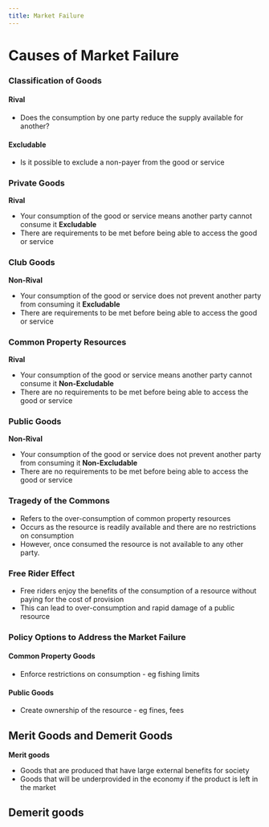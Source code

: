 ```yaml
---
title: Market Failure
---
```


# Causes of Market Failure
### Classification of Goods
#### Rival
- Does the consumption by one party reduce the supply available for another?
#### Excludable
- Is it possible to exclude a non-payer from the good or service

### Private Goods
**Rival**
- Your consumption of the good or service means another party cannot consume it
**Excludable**
- There are requirements to be met before being able to access the good or service

### Club Goods
**Non-Rival**
- Your consumption of the good or service does not prevent another party from consuming it
**Excludable**
- There are requirements to be met before being able to access the good or service

### Common Property Resources
**Rival**
- Your consumption of the good or service means another party cannot consume it
**Non-Excludable**
- There are no requirements to be met before being able to access the good or service

### Public Goods
**Non-Rival**
- Your consumption of the good or service does not prevent another party from consuming it
**Non-Excludable**
- There are no requirements to be met before being able to access the good or service




### Tragedy of the Commons
- Refers to the over-consumption of common property resources
- Occurs as the resource is readily available and there are no restrictions on consumption
- However, once consumed the resource is not available to any other party.


### Free Rider Effect
- Free riders enjoy the benefits of the consumption of a resource without paying for the cost of provision
- This can lead to over-consumption and rapid damage of a public resource

### Policy Options to Address the Market Failure
#### Common Property Goods
- Enforce restrictions on consumption - eg fishing limits
#### Public Goods
- Create ownership of the resource - eg fines, fees

## Merit Goods and Demerit Goods
**Merit goods**
- Goods that are produced that have large external benefits for society
- Goods that will be underprovided in the economy if the product is left in the market

**Demerit goods**
- 












